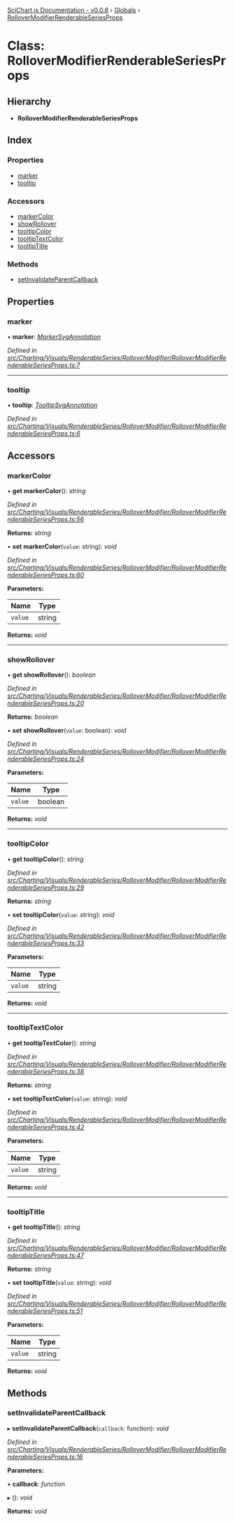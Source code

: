 [SciChart.js Documentation - v0.0.6](../README.md) › [Globals](../globals.md) › [RolloverModifierRenderableSeriesProps](rollovermodifierrenderableseriesprops.md)

# Class: RolloverModifierRenderableSeriesProps

## Hierarchy

* **RolloverModifierRenderableSeriesProps**

## Index

### Properties

* [marker](rollovermodifierrenderableseriesprops.md#marker)
* [tooltip](rollovermodifierrenderableseriesprops.md#tooltip)

### Accessors

* [markerColor](rollovermodifierrenderableseriesprops.md#markercolor)
* [showRollover](rollovermodifierrenderableseriesprops.md#showrollover)
* [tooltipColor](rollovermodifierrenderableseriesprops.md#tooltipcolor)
* [tooltipTextColor](rollovermodifierrenderableseriesprops.md#tooltiptextcolor)
* [tooltipTitle](rollovermodifierrenderableseriesprops.md#tooltiptitle)

### Methods

* [setInvalidateParentCallback](rollovermodifierrenderableseriesprops.md#setinvalidateparentcallback)

## Properties

###  marker

• **marker**: *[MarkerSvgAnnotation](markersvgannotation.md)*

*Defined in [src/Charting/Visuals/RenderableSeries/RolloverModifier/RolloverModifierRenderableSeriesProps.ts:7](https://github.com/ABTSoftware/SciChart.Dev/blob/46671d21ce/Web/src/SciChart/src/Charting/Visuals/RenderableSeries/RolloverModifier/RolloverModifierRenderableSeriesProps.ts#L7)*

___

###  tooltip

• **tooltip**: *[TooltipSvgAnnotation](tooltipsvgannotation.md)*

*Defined in [src/Charting/Visuals/RenderableSeries/RolloverModifier/RolloverModifierRenderableSeriesProps.ts:6](https://github.com/ABTSoftware/SciChart.Dev/blob/46671d21ce/Web/src/SciChart/src/Charting/Visuals/RenderableSeries/RolloverModifier/RolloverModifierRenderableSeriesProps.ts#L6)*

## Accessors

###  markerColor

• **get markerColor**(): *string*

*Defined in [src/Charting/Visuals/RenderableSeries/RolloverModifier/RolloverModifierRenderableSeriesProps.ts:56](https://github.com/ABTSoftware/SciChart.Dev/blob/46671d21ce/Web/src/SciChart/src/Charting/Visuals/RenderableSeries/RolloverModifier/RolloverModifierRenderableSeriesProps.ts#L56)*

**Returns:** *string*

• **set markerColor**(`value`: string): *void*

*Defined in [src/Charting/Visuals/RenderableSeries/RolloverModifier/RolloverModifierRenderableSeriesProps.ts:60](https://github.com/ABTSoftware/SciChart.Dev/blob/46671d21ce/Web/src/SciChart/src/Charting/Visuals/RenderableSeries/RolloverModifier/RolloverModifierRenderableSeriesProps.ts#L60)*

**Parameters:**

Name | Type |
------ | ------ |
`value` | string |

**Returns:** *void*

___

###  showRollover

• **get showRollover**(): *boolean*

*Defined in [src/Charting/Visuals/RenderableSeries/RolloverModifier/RolloverModifierRenderableSeriesProps.ts:20](https://github.com/ABTSoftware/SciChart.Dev/blob/46671d21ce/Web/src/SciChart/src/Charting/Visuals/RenderableSeries/RolloverModifier/RolloverModifierRenderableSeriesProps.ts#L20)*

**Returns:** *boolean*

• **set showRollover**(`value`: boolean): *void*

*Defined in [src/Charting/Visuals/RenderableSeries/RolloverModifier/RolloverModifierRenderableSeriesProps.ts:24](https://github.com/ABTSoftware/SciChart.Dev/blob/46671d21ce/Web/src/SciChart/src/Charting/Visuals/RenderableSeries/RolloverModifier/RolloverModifierRenderableSeriesProps.ts#L24)*

**Parameters:**

Name | Type |
------ | ------ |
`value` | boolean |

**Returns:** *void*

___

###  tooltipColor

• **get tooltipColor**(): *string*

*Defined in [src/Charting/Visuals/RenderableSeries/RolloverModifier/RolloverModifierRenderableSeriesProps.ts:29](https://github.com/ABTSoftware/SciChart.Dev/blob/46671d21ce/Web/src/SciChart/src/Charting/Visuals/RenderableSeries/RolloverModifier/RolloverModifierRenderableSeriesProps.ts#L29)*

**Returns:** *string*

• **set tooltipColor**(`value`: string): *void*

*Defined in [src/Charting/Visuals/RenderableSeries/RolloverModifier/RolloverModifierRenderableSeriesProps.ts:33](https://github.com/ABTSoftware/SciChart.Dev/blob/46671d21ce/Web/src/SciChart/src/Charting/Visuals/RenderableSeries/RolloverModifier/RolloverModifierRenderableSeriesProps.ts#L33)*

**Parameters:**

Name | Type |
------ | ------ |
`value` | string |

**Returns:** *void*

___

###  tooltipTextColor

• **get tooltipTextColor**(): *string*

*Defined in [src/Charting/Visuals/RenderableSeries/RolloverModifier/RolloverModifierRenderableSeriesProps.ts:38](https://github.com/ABTSoftware/SciChart.Dev/blob/46671d21ce/Web/src/SciChart/src/Charting/Visuals/RenderableSeries/RolloverModifier/RolloverModifierRenderableSeriesProps.ts#L38)*

**Returns:** *string*

• **set tooltipTextColor**(`value`: string): *void*

*Defined in [src/Charting/Visuals/RenderableSeries/RolloverModifier/RolloverModifierRenderableSeriesProps.ts:42](https://github.com/ABTSoftware/SciChart.Dev/blob/46671d21ce/Web/src/SciChart/src/Charting/Visuals/RenderableSeries/RolloverModifier/RolloverModifierRenderableSeriesProps.ts#L42)*

**Parameters:**

Name | Type |
------ | ------ |
`value` | string |

**Returns:** *void*

___

###  tooltipTitle

• **get tooltipTitle**(): *string*

*Defined in [src/Charting/Visuals/RenderableSeries/RolloverModifier/RolloverModifierRenderableSeriesProps.ts:47](https://github.com/ABTSoftware/SciChart.Dev/blob/46671d21ce/Web/src/SciChart/src/Charting/Visuals/RenderableSeries/RolloverModifier/RolloverModifierRenderableSeriesProps.ts#L47)*

**Returns:** *string*

• **set tooltipTitle**(`value`: string): *void*

*Defined in [src/Charting/Visuals/RenderableSeries/RolloverModifier/RolloverModifierRenderableSeriesProps.ts:51](https://github.com/ABTSoftware/SciChart.Dev/blob/46671d21ce/Web/src/SciChart/src/Charting/Visuals/RenderableSeries/RolloverModifier/RolloverModifierRenderableSeriesProps.ts#L51)*

**Parameters:**

Name | Type |
------ | ------ |
`value` | string |

**Returns:** *void*

## Methods

###  setInvalidateParentCallback

▸ **setInvalidateParentCallback**(`callback`: function): *void*

*Defined in [src/Charting/Visuals/RenderableSeries/RolloverModifier/RolloverModifierRenderableSeriesProps.ts:16](https://github.com/ABTSoftware/SciChart.Dev/blob/46671d21ce/Web/src/SciChart/src/Charting/Visuals/RenderableSeries/RolloverModifier/RolloverModifierRenderableSeriesProps.ts#L16)*

**Parameters:**

▪ **callback**: *function*

▸ (): *void*

**Returns:** *void*
